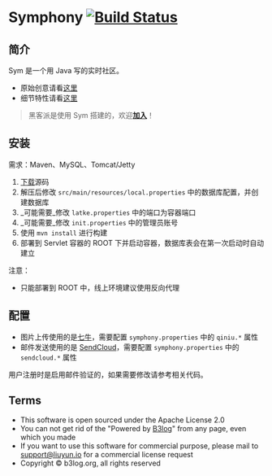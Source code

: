 # Symphony [![Build Status](https://img.shields.io/travis/b3log/symphony.svg?style=flat)](https://travis-ci.org/b3log/symphony)

## 简介

Sym 是一个用 Java 写的实时社区。

* 原始创意请看[这里](http://hacpai.com/b3log)
* 细节特性请看[这里](http://hacpai.com/article/1440573175609)

> 黑客派是使用 Sym 搭建的，欢迎[**加入**](http://hacpai.com/register?r=Vanessa)！

## 安装

需求：Maven、MySQL、Tomcat/Jetty

1. [下载](https://github.com/b3log/symphony/archive/master.zip)源码
2. 解压后修改 `src/main/resources/local.properties` 中的数据库配置，并创建数据库
3. _可能需要_修改 `latke.properties` 中的端口为容器端口
4. _可能需要_修改 `init.properties` 中的管理员账号
3. 使用 `mvn install` 进行构建
4. 部署到 Servlet 容器的 ROOT 下并启动容器，数据库表会在第一次启动时自动建立

注意：

* 只能部署到 ROOT 中，线上环境建议使用反向代理

## 配置

* 图片上传使用的是[七牛](http://www.qiniu.com)，需要配置 `symphony.properties` 中的 `qiniu.*` 属性
* 邮件发送使用的是 [SendCloud](http://sendcloud.sohu.com)，需要配置 `symphony.properties` 中的 `sendcloud.*` 属性

用户注册时是启用邮件验证的，如果需要修改请参考相关代码。

## Terms

* This software is open sourced under the Apache License 2.0
* You can not get rid of the "Powered by [B3log](http://b3log.org)" from any page, even which you made
* If you want to use this software for commercial purpose, please mail to support@liuyun.io for a commercial license request
* Copyright &copy; b3log.org, all rights reserved
